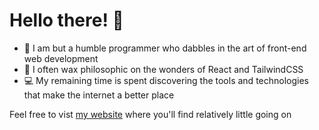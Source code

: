 # Hello there! 🚀

- 🧙 I am but a humble programmer who dabbles in the art of front-end web development
- 🌱 I often wax philosophic on the wonders of React and TailwindCSS
- 💻 My remaining time is spent discovering the tools and technologies that make the internet a better place

Feel free to vist [my website](https://sizwe.vercel.app/) where you'll find relatively little going on

